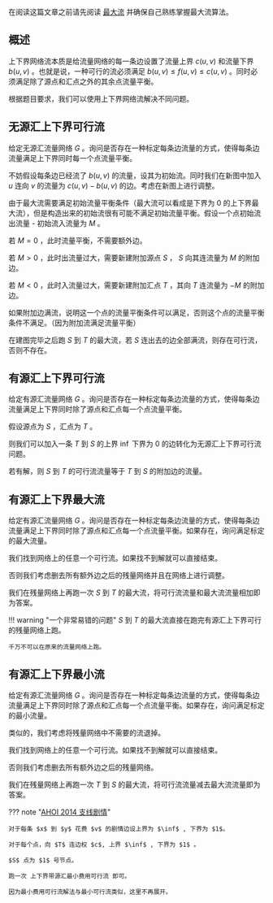在阅读这篇文章之前请先阅读 [最大流](./max-flow.md) 并确保自己熟练掌握最大流算法。

## 概述

上下界网络流本质是给流量网络的每一条边设置了流量上界 $c(u,v)$ 和流量下界 $b(u,v)$ 。也就是说，一种可行的流必须满足 $b(u,v) \leq f(u,v) \leq c(u,v)$ 。同时必须满足除了源点和汇点之外的其余点流量平衡。

根据题目要求，我们可以使用上下界网络流解决不同问题。

## 无源汇上下界可行流

给定无源汇流量网络 $G$ 。询问是否存在一种标定每条边流量的方式，使得每条边流量满足上下界同时每一个点流量平衡。

不妨假设每条边已经流了 $b(u,v)$ 的流量，设其为初始流。同时我们在新图中加入 $u$ 连向 $v$ 的流量为 $c(u,v) - b(u,v)$ 的边。考虑在新图上进行调整。

由于最大流需要满足初始流量平衡条件（最大流可以看成是下界为 $0$ 的上下界最大流），但是构造出来的初始流很有可能不满足初始流量平衡。假设一个点初始流出流量 - 初始流入流量为 $M$ 。

若 $M=0$ ，此时流量平衡，不需要额外边。

若 $M>0$ ，此时出流量过大，需要新建附加源点 $S$ ， $S$ 向其连流量为 $M$ 的附加边。

若 $M<0$ ，此时入流量过大，需要新建附加汇点 $T$ ，其向 $T$ 连流量为 $-M$ 的附加边。

如果附加边满流，说明这一个点的流量平衡条件可以满足，否则这个点的流量平衡条件不满足。（因为附加流满足流量平衡）

在建图完毕之后跑 $S$ 到 $T$ 的最大流，若 $S$ 连出去的边全部满流，则存在可行流，否则不存在。

## 有源汇上下界可行流

给定有源汇流量网络 $G$ 。询问是否存在一种标定每条边流量的方式，使得每条边流量满足上下界同时除了源点和汇点每一个点流量平衡。

假设源点为 $S$ ，汇点为 $T$ 。

则我们可以加入一条 $T$ 到 $S$ 的上界 $\inf$ 下界为 $0$ 的边转化为无源汇上下界可行流问题。

若有解，则 $S$ 到 $T$ 的可行流流量等于 $T$ 到 $S$ 的附加边的流量。

## 有源汇上下界最大流

给定有源汇流量网络 $G$ 。询问是否存在一种标定每条边流量的方式，使得每条边流量满足上下界同时除了源点和汇点每一个点流量平衡。如果存在，询问满足标定的最大流量。

我们找到网络上的任意一个可行流。如果找不到解就可以直接结束。

否则我们考虑删去所有额外边之后的残量网络并且在网络上进行调整。

我们在残量网络上再跑一次 $S$ 到 $T$ 的最大流，将可行流流量和最大流流量相加即为答案。

!!! warning "一个非常易错的问题"
     $S$ 到 $T$ 的最大流直接在跑完有源汇上下界可行的残量网络上跑。

    千万不可以在原来的流量网络上跑。

## 有源汇上下界最小流

给定有源汇流量网络 $G$ 。询问是否存在一种标定每条边流量的方式，使得每条边流量满足上下界同时除了源点和汇点每一个点流量平衡。如果存在，询问满足标定的最小流量。

类似的，我们考虑将残量网络中不需要的流退掉。

我们找到网络上的任意一个可行流。如果找不到解就可以直接结束。

否则我们考虑删去所有额外边之后的残量网络。

我们在残量网络上再跑一次 $T$ 到 $S$ 的最大流，将可行流流量减去最大流流量即为答案。

??? note "[AHOI 2014 支线剧情](https://loj.ac/problem/2226)"

    对于每条 $x$ 到 $y$ 花费 $v$ 的剧情边设上界为 $\inf$ , 下界为 $1$。

    对于每个点，向 $T$ 连边权 $c$, 上界 $\inf$ , 下界为 $1$ 。

    $S$ 点为 $1$ 号节点。

    跑一次 上下界带源汇最小费用可行流 即可。

    因为最小费用可行流解法与最小可行流类似，这里不再展开。
